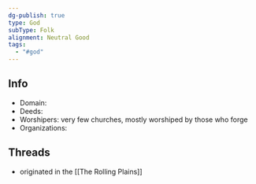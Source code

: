 ```yaml
---
dg-publish: true
type: God
subType: Folk
alignment: Neutral Good
tags:
  - "#god"
---
```

## Info
- Domain:
- Deeds:
- Worshipers: very few churches, mostly worshiped by those who forge
- Organizations:
## Threads
- originated in the [[The Rolling Plains]]